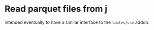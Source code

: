 # Read parquet files from j 

Intended eventually to have a similar interface to the `tables/csv` addon.


